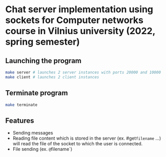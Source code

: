 # Chat server implementation using sockets for Computer networks course in Vilnius university (2022, spring semester)

## Launching the program
```bash
make server # launches 2 server instances with ports 20000 and 10000
make client # launches 2 client instances
```

## Terminate program
```bash
make terminate
```

## Features
- Sending messages
- Reading file content which is stored in the server (ex. #get`filename` ...) will read the file of the socket to which the user is connected.
- File sending (ex. `@`filename`)

